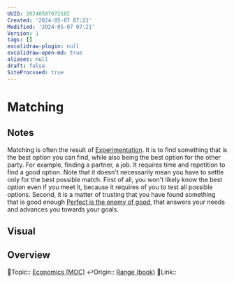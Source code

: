```yaml
---
UUID: 20240507072102
Created: '2024-05-07 07:21'
Modified: '2024-05-07 07:21'
Version: 1
tags: []
excalidraw-plugin: null
excalidraw-open-md: true
aliases: null
draft: false
SiteProcssed: true
---
```

# Matching

## Notes

Matching is often the result of [Experimentation](/notes/testing.md). It is to find something that is the best option you can find, while also being the best option for the other party. For example, finding a partner, a job. It requires time and repetition to find a good option. Note that it doesn't necessarily mean you have to settle only for the best possible match. First of all, you won't likely know the best option even if you meet it, because it requires of you to test all possible options. Second, it is a matter of trusting that you have found something that is good enough [Perfect is the enemy of good](/notes/perfect-is-the-enemy-of-good.md), that answers your needs and advances you towards your goals.  


## Visual



## Overview
🔼Topic:: [Economics (MOC)](/mocs/economics-moc.md)
↩️Origin:: [Range (book)](/books/range-book.md)
🔗Link:: 



